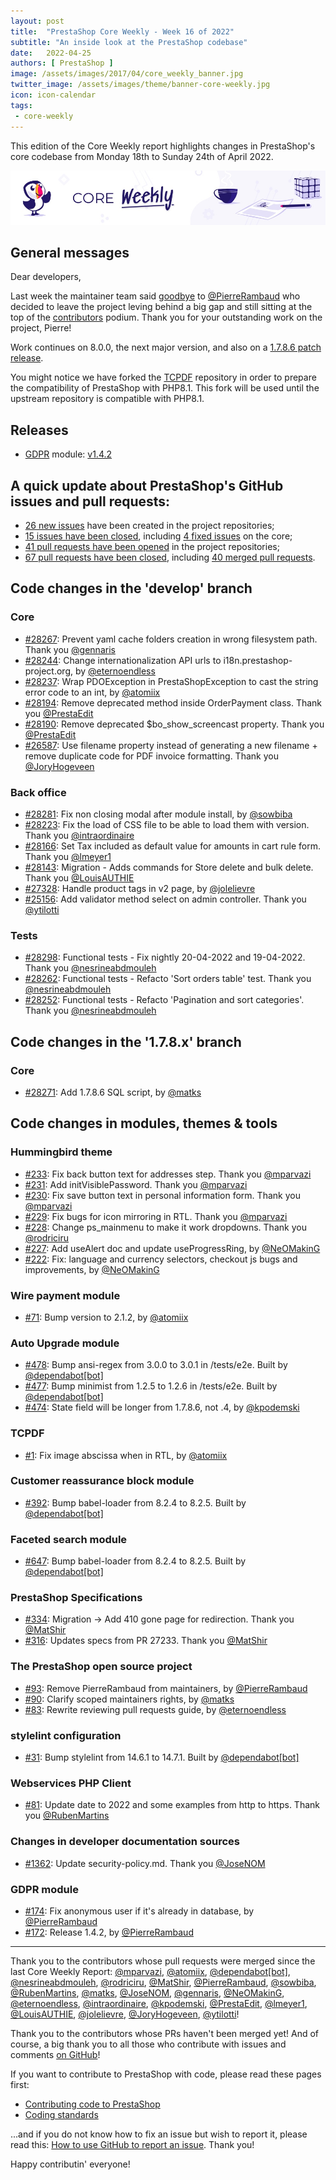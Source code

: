 ```yaml
---
layout: post
title:  "PrestaShop Core Weekly - Week 16 of 2022"
subtitle: "An inside look at the PrestaShop codebase"
date:   2022-04-25
authors: [ PrestaShop ]
image: /assets/images/2017/04/core_weekly_banner.jpg
twitter_image: /assets/images/theme/banner-core-weekly.jpg
icon: icon-calendar
tags:
 - core-weekly
---
```


This edition of the Core Weekly report highlights changes in PrestaShop's core codebase from Monday 18th to Sunday 24th of April 2022.

![Core Weekly banner](/assets/images/2018/12/banner-core-weekly.jpg)

## General messages

Dear developers,

Last week the maintainer team said [goodbye](https://github.com/PrestaShop/open-source/pull/93) to [@PierreRambaud](https://github.com/PierreRambaud) who decided to leave the project leving behind a big gap and still sitting at the top of the [contributors](https://contributors.prestashop.com/) podium. Thank you for your outstanding work on the project, Pierre!

Work continues on 8.0.0, the next major version, and also on a [1.7.8.6 patch release](https://github.com/PrestaShop/PrestaShop/issues/27973).

You might notice we have forked the [TCPDF](https://github.com/PrestaShop/TCPDF) repository in order to prepare the compatibility of PrestaShop with PHP8.1. This fork will be used until the upstream repository is compatible with PHP8.1.


## Releases

* [GDPR](https://github.com/PrestaShop/psgdpr) module: [v1.4.2](https://github.com/PrestaShop/psgdpr/releases/tag/v1.4.2)


## A quick update about PrestaShop's GitHub issues and pull requests:

- [26 new issues](https://github.com/search?q=org%3APrestaShop+is%3Apublic++-repo%3Aprestashop%2Fprestashop.github.io++is%3Aissue+created%3A2022-04-18..2022-04-24) have been created in the project repositories;
- [15 issues have been closed](https://github.com/search?q=org%3APrestaShop+is%3Apublic++-repo%3Aprestashop%2Fprestashop.github.io++is%3Aissue+closed%3A2022-04-18..2022-04-24), including [4 fixed issues](https://github.com/search?q=org%3APrestaShop+is%3Apublic++-repo%3Aprestashop%2Fprestashop.github.io++is%3Aissue+label%3Afixed+closed%3A2022-04-18..2022-04-24) on the core;
- [41 pull requests have been opened](https://github.com/search?q=org%3APrestaShop+is%3Apublic++-repo%3Aprestashop%2Fprestashop.github.io++is%3Apr+created%3A2022-04-18..2022-04-24) in the project repositories;
- [67 pull requests have been closed](https://github.com/search?q=org%3APrestaShop+is%3Apublic++-repo%3Aprestashop%2Fprestashop.github.io++is%3Apr+closed%3A2022-04-18..2022-04-24), including [40 merged pull requests](https://github.com/search?q=org%3APrestaShop+is%3Apublic++-repo%3Aprestashop%2Fprestashop.github.io++is%3Apr+merged%3A2022-04-18..2022-04-24).


## Code changes in the 'develop' branch


### Core
* [#28267](https://github.com/PrestaShop/PrestaShop/pull/28267): Prevent yaml cache folders creation in wrong filesystem path. Thank you [@gennaris](https://github.com/gennaris)
* [#28244](https://github.com/PrestaShop/PrestaShop/pull/28244): Change internationalization API urls to i18n.prestashop-project.org, by [@eternoendless](https://github.com/eternoendless)
* [#28237](https://github.com/PrestaShop/PrestaShop/pull/28237): Wrap PDOException in PrestaShopException to cast the string error code to an int, by [@atomiix](https://github.com/atomiix)
* [#28194](https://github.com/PrestaShop/PrestaShop/pull/28194): Remove deprecated method inside OrderPayment class. Thank you [@PrestaEdit](https://github.com/PrestaEdit)
* [#28190](https://github.com/PrestaShop/PrestaShop/pull/28190): Remove deprecated $bo_show_screencast property. Thank you [@PrestaEdit](https://github.com/PrestaEdit)
* [#26587](https://github.com/PrestaShop/PrestaShop/pull/26587): Use filename property instead of generating a new filename + remove duplicate code for PDF invoice formatting. Thank you [@JoryHogeveen](https://github.com/JoryHogeveen)


### Back office
* [#28281](https://github.com/PrestaShop/PrestaShop/pull/28281): Fix non closing modal after module install, by [@sowbiba](https://github.com/sowbiba)
* [#28223](https://github.com/PrestaShop/PrestaShop/pull/28223): Fix the load of CSS file to be able to load them with version. Thank you [@intraordinaire](https://github.com/intraordinaire)
* [#28166](https://github.com/PrestaShop/PrestaShop/pull/28166): Set Tax included as default value for amounts in cart rule form. Thank you [@lmeyer1](https://github.com/lmeyer1)
* [#28143](https://github.com/PrestaShop/PrestaShop/pull/28143): Migration - Adds commands for Store delete and bulk delete. Thank you [@LouisAUTHIE](https://github.com/LouisAUTHIE)
* [#27328](https://github.com/PrestaShop/PrestaShop/pull/27328): Handle product tags in v2 page, by [@jolelievre](https://github.com/jolelievre)
* [#25156](https://github.com/PrestaShop/PrestaShop/pull/25156): Add validator method select on admin controller. Thank you [@ytilotti](https://github.com/ytilotti)


### Tests
* [#28298](https://github.com/PrestaShop/PrestaShop/pull/28298): Functional tests - Fix nightly 20-04-2022 and 19-04-2022. Thank you [@nesrineabdmouleh](https://github.com/nesrineabdmouleh)
* [#28262](https://github.com/PrestaShop/PrestaShop/pull/28262): Functional tests - Refacto 'Sort orders table' test. Thank you [@nesrineabdmouleh](https://github.com/nesrineabdmouleh)
* [#28252](https://github.com/PrestaShop/PrestaShop/pull/28252): Functional tests - Refacto 'Pagination and sort categories'. Thank you [@nesrineabdmouleh](https://github.com/nesrineabdmouleh)


## Code changes in the '1.7.8.x' branch


### Core
* [#28271](https://github.com/PrestaShop/PrestaShop/pull/28271): Add 1.7.8.6 SQL script, by [@matks](https://github.com/matks)


## Code changes in modules, themes & tools


### Hummingbird theme
* [#233](https://github.com/PrestaShop/hummingbird/pull/233): Fix back button text for addresses step. Thank you [@mparvazi](https://github.com/mparvazi)
* [#231](https://github.com/PrestaShop/hummingbird/pull/231): Add initVisiblePassword. Thank you [@mparvazi](https://github.com/mparvazi)
* [#230](https://github.com/PrestaShop/hummingbird/pull/230): Fix save button text in personal information form. Thank you [@mparvazi](https://github.com/mparvazi)
* [#229](https://github.com/PrestaShop/hummingbird/pull/229): Fix bugs for icon mirroring in RTL. Thank you [@mparvazi](https://github.com/mparvazi)
* [#228](https://github.com/PrestaShop/hummingbird/pull/228): Change ps_mainmenu to make it work dropdowns. Thank you [@rodriciru](https://github.com/rodriciru)
* [#227](https://github.com/PrestaShop/hummingbird/pull/227): Add useAlert doc and update useProgressRing, by [@NeOMakinG](https://github.com/NeOMakinG)
* [#222](https://github.com/PrestaShop/hummingbird/pull/222): Fix: language and currency selectors, checkout js bugs and improvements, by [@NeOMakinG](https://github.com/NeOMakinG)


### Wire payment module
* [#71](https://github.com/PrestaShop/ps_wirepayment/pull/71): Bump version to 2.1.2, by [@atomiix](https://github.com/atomiix)


### Auto Upgrade module
* [#478](https://github.com/PrestaShop/autoupgrade/pull/478): Bump ansi-regex from 3.0.0 to 3.0.1 in /tests/e2e. Built by [@dependabot[bot]](https://github.com/apps/dependabot)
* [#477](https://github.com/PrestaShop/autoupgrade/pull/477): Bump minimist from 1.2.5 to 1.2.6 in /tests/e2e. Built by [@dependabot[bot]](https://github.com/apps/dependabot)
* [#474](https://github.com/PrestaShop/autoupgrade/pull/474): State field will be longer from 1.7.8.6, not .4, by [@kpodemski](https://github.com/kpodemski)


### TCPDF
* [#1](https://github.com/PrestaShop/TCPDF/pull/1): Fix image abscissa when in RTL, by [@atomiix](https://github.com/atomiix)


### Customer reassurance block module
* [#392](https://github.com/PrestaShop/blockreassurance/pull/392): Bump babel-loader from 8.2.4 to 8.2.5. Built by [@dependabot[bot]](https://github.com/apps/dependabot)


### Faceted search module
* [#647](https://github.com/PrestaShop/ps_facetedsearch/pull/647): Bump babel-loader from 8.2.4 to 8.2.5. Built by [@dependabot[bot]](https://github.com/apps/dependabot)


### PrestaShop Specifications
* [#334](https://github.com/PrestaShop/prestashop-specs/pull/334): Migration -> Add 410 gone page for redirection. Thank you [@MatShir](https://github.com/MatShir)
* [#316](https://github.com/PrestaShop/prestashop-specs/pull/316): Updates specs from PR 27233. Thank you [@MatShir](https://github.com/MatShir)


### The PrestaShop open source project
* [#93](https://github.com/PrestaShop/open-source/pull/93): Remove PierreRambaud from maintainers, by [@PierreRambaud](https://github.com/PierreRambaud)
* [#90](https://github.com/PrestaShop/open-source/pull/90): Clarify scoped maintainers rights, by [@matks](https://github.com/matks)
* [#83](https://github.com/PrestaShop/open-source/pull/83): Rewrite reviewing pull requests guide, by [@eternoendless](https://github.com/eternoendless)


### stylelint configuration
* [#31](https://github.com/PrestaShop/stylelint-config/pull/31): Bump stylelint from 14.6.1 to 14.7.1. Built by [@dependabot[bot]](https://github.com/apps/dependabot)


### Webservices PHP Client
* [#81](https://github.com/PrestaShop/PrestaShop-webservice-lib/pull/81): Update date to 2022 and some examples from http to https. Thank you [@RubenMartins](https://github.com/RubenMartins)


### Changes in developer documentation sources
* [#1362](https://github.com/PrestaShop/docs/pull/1362): Update security-policy.md. Thank you [@JoseNOM](https://github.com/JoseNOM)


### GDPR module
* [#174](https://github.com/PrestaShop/psgdpr/pull/174): Fix anonymous user if it's already in database, by [@PierreRambaud](https://github.com/PierreRambaud)
* [#172](https://github.com/PrestaShop/psgdpr/pull/172): Release 1.4.2, by [@PierreRambaud](https://github.com/PierreRambaud)


<hr />

Thank you to the contributors whose pull requests were merged since the last Core Weekly Report: [@mparvazi](https://github.com/mparvazi), [@atomiix](https://github.com/atomiix), [@dependabot[bot]](https://github.com/apps/dependabot), [@nesrineabdmouleh](https://github.com/nesrineabdmouleh), [@rodriciru](https://github.com/rodriciru), [@MatShir](https://github.com/MatShir), [@PierreRambaud](https://github.com/PierreRambaud), [@sowbiba](https://github.com/sowbiba), [@RubenMartins](https://github.com/RubenMartins), [@matks](https://github.com/matks), [@JoseNOM](https://github.com/JoseNOM), [@gennaris](https://github.com/gennaris), [@NeOMakinG](https://github.com/NeOMakinG), [@eternoendless](https://github.com/eternoendless), [@intraordinaire](https://github.com/intraordinaire), [@kpodemski](https://github.com/kpodemski), [@PrestaEdit](https://github.com/PrestaEdit), [@lmeyer1](https://github.com/lmeyer1), [@LouisAUTHIE](https://github.com/LouisAUTHIE), [@jolelievre](https://github.com/jolelievre), [@JoryHogeveen](https://github.com/JoryHogeveen), [@ytilotti](https://github.com/ytilotti)!

Thank you to the contributors whose PRs haven't been merged yet! And of course, a big thank you to all those who contribute with issues and comments [on GitHub](https://github.com/PrestaShop/PrestaShop)!

If you want to contribute to PrestaShop with code, please read these pages first:

 * [Contributing code to PrestaShop](https://devdocs.prestashop.com/8/contribute/contribution-guidelines/)
 * [Coding standards](https://devdocs.prestashop.com/8/development/coding-standards/)

...and if you do not know how to fix an issue but wish to report it, please read this: [How to use GitHub to report an issue](https://devdocs.prestashop.com/8/contribute/contribute-reporting-issues/). Thank you!

Happy contributin' everyone!

